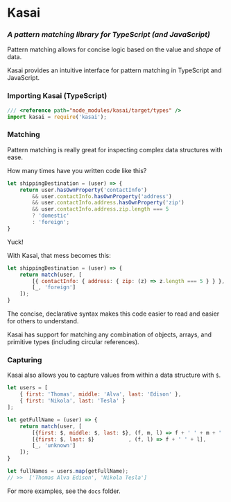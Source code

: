 # Kasai

### _A pattern matching library for TypeScript (and JavaScript)_

Pattern matching allows for concise logic based on the value and _shape_ of data.

Kasai provides an intuitive interface for pattern matching in TypeScript and JavaScript.

### Importing Kasai (TypeScript)
```javascript
/// <reference path="node_modules/kasai/target/types" />
import kasai = require('kasai');
```

### Matching

Pattern matching is really great for inspecting complex data structures with ease.

How many times have you written code like this?

```javascript
let shippingDestination = (user) => {
    return user.hasOwnProperty('contactInfo')
        && user.contactInfo.hasOwnProperty('address')
        && user.contactInfo.address.hasOwnProperty('zip')
        && user.contactInfo.address.zip.length === 5
        ? 'domestic'
        : 'foreign';
}
```

Yuck!

With Kasai, that mess becomes this:

```javascript
let shippingDestination = (user) => {
    return match(user, [
        [{ contactInfo: { address: { zip: (z) => z.length === 5 } } }, 'domestic'],
        [_, 'foreign']
    ]);
}
```

The concise, declarative syntax makes this code easier to read and easier for others to understand.

Kasai has support for matching any combination of objects, arrays, and primitive types (including circular references).

### Capturing

Kasai also allows you to capture values from within a data structure with `$`.

```javascript
let users = [
    { first: 'Thomas', middle: 'Alva', last: 'Edison' },
    { first: 'Nikola', last: 'Tesla' }
];

let getFullName = (user) => {
    return match(user, [
        [{first: $, middle: $, last: $}, (f, m, l) => f + ' ' + m + ' ' + l],
        [{first: $, last: $}           , (f, l) => f + ' ' + l],
        [_, 'unknown']
    ]);
}

let fullNames = users.map(getFullName);
// >>  ['Thomas Alva Edison', 'Nikola Tesla']
```

For more examples, see the `docs` folder.

